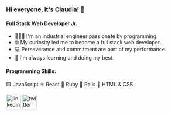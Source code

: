 ### Hi everyone, it's Claudia! 👋
#### Full Stack Web Developer Jr.
- 👩🏻‍💻 I'm an industrial engineer passionate by programming.
- 🤓 My curiosity led me to become a full stack web developer.  
- 💻 Perseverance and commitment are part of my performance.
- 🌱 I'm always learning and doing my best.

#### Programming Skills:
🟨 JavaScript
⚛ React
💎 Ruby
🔴 Rails
📱 HTML & CSS


[<img src='https://cdn.jsdelivr.net/npm/simple-icons@3.0.1/icons/linkedin.svg' alt='linkedin' height='40'>](https://www.linkedin.com/in/claudia-berrios-939265b9/?locale=en_US)  [<img src='https://cdn.jsdelivr.net/npm/simple-icons@3.0.1/icons/twitter.svg' alt='twitter' height='40'>](https://twitter.com/clau_roxia)  


